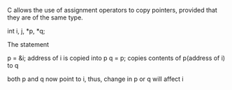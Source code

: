 C allows the use of assignment operators to copy pointers, 
provided that they are of the same type.

int i, j, *p, *q;

The statement

p = &i;                address of i is copied into p
q = p;                 copies contents of p(address of i) to q

both p and q now point to i, thus, change in p or q will affect i